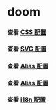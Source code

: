 # doom

#### 查看 [CSS 配置](./docs/css.md)

#### 查看 [SVG 配置](./docs/svg.md)

#### 查看 [Alias 配置](./docs/alias.md)

#### 查看 [Alias 配置](./docs/alias.md)

#### 查看 [i18n 配置](./docs/i18n.md)
